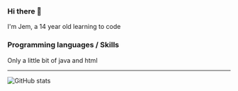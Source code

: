 ### Hi there 👋

I'm Jem, a 14 year old learning to code

### Programming languages / Skills
Only a little bit of java and html

<hr>

![GitHub stats](https://github-readme-stats.vercel.app/api?username=ChefJem&show_icons=true&title_color=fff&icon_color=79ff97&text_color=9f9f9f&bg_color=151515)
